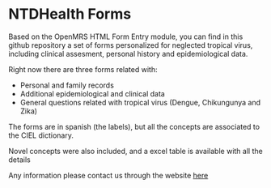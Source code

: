 # NTDHealth Forms
Based on the OpenMRS HTML Form Entry module, you can find in this github repository a set of forms personalized for neglected tropical virus, including clinical assesment, personal history and epidemiological data.

Right now there are three forms related with:

- Personal and family records
- Additional epidemiological and clinical data
- General questions related with tropical virus (Dengue, Chikungunya and Zika)

The forms are in spanish (the labels), but all the concepts are associated to the CIEL dictionary.

Novel concepts were also included, and a excel table is available with all the details

Any information please contact us through the website [here](http:ubmc-pecet.udea.edu.co/ntdhealth)
